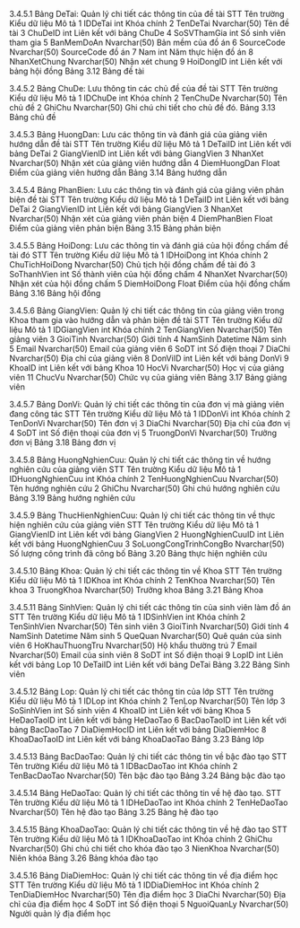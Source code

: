 3.4.5.1 Bảng DeTai: Quản lý chi tiết các thông tin của đề tài
STT	Tên trường	Kiểu dữ liệu	Mô tả
1	IDDeTai	int	Khóa chính
2	TenDeTai	Nvarchar(50)	Tên đề tài
3	ChuDeID	int	Liên kết với bảng ChuDe
4	SoSVThamGia 	int	Số sinh viên tham gia
5	BanMemDoAn	Nvarchar(50)	Bản mềm của đồ án
6	SourceCode	Nvarchar(50)	SourceCode đồ án
7	Nam	int	Năm thực hiện đồ án
8	NhanXetChung 	Nvarchar(50)	Nhận xét chung
9	HoiDongID	int	Liên kết với bảng hội đồng
Bảng 3.12 Bảng đề tài

3.4.5.2 Bảng ChuDe: Lưu thông tin các chủ đề của đề tài
STT	Tên trường	Kiểu dữ liệu	Mô tả
1	IDChuDe	int	Khóa chính
2	TenChuDe	Nvarchar(50)	Tên chủ đề
2	GhiChu	Nvarchar(50)	Ghi chú chi tiết cho chủ đề đó.
Bảng 3.13 Bảng chủ đề







3.4.5.3 Bảng HuongDan: Lưu các thông tin và đánh giá của giảng viên hướng dẫn đề tài
STT	Tên trường	Kiểu dữ liệu	Mô tả
1	DeTaiID	int	Liên kết với bảng DeTai
2	GiangVienID	int	Liên kết với bảng GiangVien
3	NhanXet 	Nvarchar(50)	Nhận xét của giảng viên hướng dẫn
4	DiemHuongDan	Float	Điểm của giảng viên hướng dẫn
Bảng 3.14 Bảng hướng dẫn

3.4.5.4 Bảng PhanBien: Lưu các thông tin và đánh giá của giảng viên phản biện đề tài
STT	Tên trường	Kiểu dữ liệu	Mô tả
1	DeTaiID	int	Liên kết với bảng DeTai
2	GiangVienID	int	Liên kết với bảng GiangVien
3	NhanXet 	Nvarchar(50)	Nhận xét của giảng viên phản biện
4	DiemPhanBien	Float	Điểm của giảng viên phản biện
Bảng 3.15 Bảng phản biện

3.4.5.5 Bảng HoiDong: Lưu các thông tin và đánh giá của hội đồng chấm đề tài đó
STT	Tên trường	Kiểu dữ liệu	Mô tả
1	IDHoiDong	int	Khóa chính
2	ChuTichHoiDong	Nvarchar(50)	Chủ tịch hội đồng chấm đề tài đó
3	SoThanhVien	int	Số thành viên của hội đồng chấm
4	NhanXet 	Nvarchar(50)	Nhận xét của hội đồng chấm
5	DiemHoiDong	Float	Điểm của hội đồng chấm
Bảng 3.16 Bảng hội đồng





3.4.5.6 Bảng GiangVien: Quản lý chi tiết các thông tin của giảng viên trong Khoa tham gia vào hướng dẫn và phản biện đề tài
STT	Tên trường	Kiểu dữ liệu	Mô tả
1	IDGiangVien	int	Khóa chính
2	TenGiangVien	Nvarchar(50)	Tên giảng viên
3	GioiTinh	Nvarchar(50)	Giới tính
4	NamSinh  	Datetime	Năm sinh
5	Email	Nvarchar(50)	Email của giảng viên
6	SoDT	int	Số điện thoại
7	DiaChi	Nvarchar(50)	Địa chỉ của giảng viên
8	DonViID	int	Liên kết với bảng DonVi
9	KhoaID	int	Liên kết với bảng Khoa
10	HocVi	Nvarchar(50)	Học vị của giảng viên
11	ChucVu	Nvarchar(50)	Chức vụ của giảng viên
Bảng 3.17 Bảng giảng viên

3.4.5.7 Bảng DonVi: Quản lý chi tiết các thông tin của đơn vị mà giảng viên đang công tác
STT	Tên trường	Kiểu dữ liệu	Mô tả
1	IDDonVi	int	Khóa chính
2	TenDonVi	Nvarchar(50)	Tên đơn vị
3	DiaChi	Nvarchar(50)	Địa chỉ của đơn vị
4	SoDT	int	Số điện thoại của đơn vị
5	TruongDonVi	Nvarchar(50)	Trưởng đơn vị
Bảng 3.18 Bảng đơn vị






3.4.5.8 Bảng HuongNghienCuu: Quản lý chi tiết các thông tin về hướng nghiên cứu của giảng viên
STT	Tên trường	Kiểu dữ liệu	Mô tả
1	IDHuongNghienCuu	int	Khóa chính
2	TenHuongNghienCuu	Nvarchar(50)	Tên hướng nghiên cứu
2	GhiChu	Nvarchar(50)	Ghi chú hướng nghiên cứu
Bảng 3.19 Bảng hướng nghiên cứu

3.4.5.9 Bảng ThucHienNghienCuu: Quản lý chi tiết các thông tin về thực hiện nghiên cứu của giảng viên
STT	Tên trường	Kiểu dữ liệu	Mô tả
1	GiangVienID	int	Liên kết với bảng GiangVien
2	HuongNghienCuuID	int	Liên kết với bảng HuongNghienCuu
3	SoLuongCongTrinhCongBo	Nvarchar(50)	Số lượng công trình đã công bố
Bảng 3.20 Bảng thực hiện nghiên cứu

3.4.5.10 Bảng Khoa: Quản lý chi tiết các thông tin về Khoa
STT	Tên trường	Kiểu dữ liệu	Mô tả
1	IDKhoa	int	Khóa chính
2	TenKhoa	Nvarchar(50)	Tên khoa
3	TruongKhoa	Nvarchar(50)	Trưởng khoa
Bảng 3.21 Bảng Khoa






3.4.5.11 Bảng SinhVien: Quản lý chi tiết các thông tin của sinh viên làm đồ án
STT	Tên trường	Kiểu dữ liệu	Mô tả
1	IDSinhVien	int	Khóa chính
2	TenSinhVien	Nvarchar(50)	Tên sinh viên
3	GioiTinh	Nvarchar(50)	Giới tính
4	NamSinh  	Datetime	Năm sinh
5	QueQuan	Nvarchar(50)	Quê quán của sinh viên
6	HoKhauThuongTru	Nvarchar(50)	Hộ khẩu thường trú
7	Email	Nvarchar(50)	Email của sinh viên
8	SoDT	int	Số điện thoại
9	LopID	int	Liên kết với bảng Lop
10	DeTaiID	int	Liên kết với bảng DeTai
Bảng 3.22 Bảng Sinh viên

3.4.5.12 Bảng Lop: Quản lý chi tiết các thông tin của lớp
STT	Tên trường	Kiểu dữ liệu	Mô tả
1	IDLop	int	Khóa chính
2	TenLop	Nvarchar(50)	Tên lớp
3	SoSinhVien 	int	Số sinh viên
4	KhoaID	int	Liên kết với bảng Khoa
5	HeDaoTaoID	int	Liên kết với bảng HeDaoTao
6	BacDaoTaoID	int	Liên kết với bảng BacDaoTao
7	DiaDiemHocID	int	Liên kết với bảng DiaDiemHoc
8	KhoaDaoTaoID	int	Liên kết với bảng KhoaDaoTao
Bảng 3.23 Bảng lớp







3.4.5.13 Bảng BacDaoTao: Quản lý chi tiết các thông tin về bậc đào tạo
STT	Tên trường	Kiểu dữ liệu	Mô tả
1	IDBacDaoTao	int	Khóa chính
2	TenBacDaoTao	Nvarchar(50)	Tên bậc đào tạo
Bảng 3.24 Bảng bậc đào tạo

3.4.5.14 Bảng HeDaoTao: Quản lý chi tiết các thông tin về hệ đào tạo.
STT	Tên trường	Kiểu dữ liệu	Mô tả
1	IDHeDaoTao	int	Khóa chính
2	TenHeDaoTao	Nvarchar(50)	Tên hệ đào tạo
Bảng 3.25 Bảng hệ đào tạo

3.4.5.15 Bảng KhoaDaoTao: Quản lý chi tiết các thông tin về hệ đào tạo
STT	Tên trường	Kiểu dữ liệu	Mô tả
1	IDKhoaDaoTao	int	Khóa chính
2	GhiChu	Nvarchar(50)	Ghi chú chi tiết cho khóa đào tạo
3	NienKhoa	Nvarchar(50)	Niên khóa
Bảng 3.26 Bảng khóa đào tạo

3.4.5.16 Bảng DiaDiemHoc: Quản lý chi tiết các thông tin về địa điểm học
STT	Tên trường	Kiểu dữ liệu	Mô tả
1	IDDiaDiemHoc	int	Khóa chính
2	TenDiaDiemHoc	Nvarchar(50)	Tên địa điểm học
3	DiaChi	Nvarchar(50)	Địa chỉ của địa điểm học
4	SoDT	int	Số điện thoại 
5	NguoiQuanLy	Nvarchar(50)	Người quản lý địa điểm học